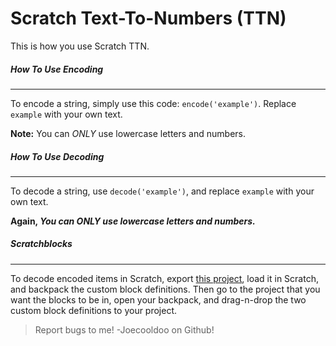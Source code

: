 # Scratch Text-To-Numbers (TTN)

This is how you use Scratch TTN.

##### How To Use Encoding
___
To encode a string, simply use this code: `encode('example')`. Replace `example` with your own text.

**Note:** You can *ONLY* use lowercase letters and numbers.

##### How To Use Decoding
___
To decode a string, use `decode('example')`, and replace `example` with your own text.

**Again, *You can ONLY use lowercase letters and numbers.***

##### Scratchblocks
___

To decode encoded items in Scratch, export  [this project](https://scratch.mit.edu/), load it in Scratch, and backpack the custom block definitions. Then go to the project that you want the blocks to be in, open your backpack, and drag-n-drop the two custom block definitions to your project.

> Report bugs to me! -Joecooldoo on Github!
